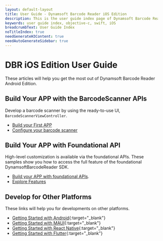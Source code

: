 ```yaml
---
layout: default-layout
title: User Guide - Dynamsoft Barcode Reader iOS Edition
description: This is the user guide index page of Dynamsoft Barcode Reader iOS SDK.
keywords: user guide index, objective-c, swift, iOS
breadcrumbText: User Guide Index
noTitleIndex: true
needGenerateH3Content: true
needAutoGenerateSidebar: true
---
```


# DBR iOS Edition User Guide

These articles will help you get the most out of Dynamsoft Barcode Reader Android Edition.

## Build Your APP with the BarcodeScanner APIs

Develop a barcode scanner by using the ready-to-use UI, `BarcodeScannerViewController`.

- [Build your First APP](../user-guide.md)
- [Configure your barcode scanner](configure-barcode-scanner.md)

## Build Your APP with Foundational API

High-level customization is available via the foundational APIs. These samples show you how to access the full feature of the foundational DynamsoftBarcodeReader SDK.

- [Build your APP with foundational APIs](../foundational-guide.md).
- [Explore Features](explore-features/index.md)

## Develop for Other Platforms

These links will help you for developments on other platforms.

- [Getting Started with Android](https://www.dynamsoft.com/barcode-reader/docs/mobile/programming/android/?ver=latest){:target="_blank"}
- [Getting Started with MAUI](https://www.dynamsoft.com/capture-vision/docs/programming/maui/?ver=latest){:target="_blank"}
- [Getting Started with React Native](https://www.dynamsoft.com/capture-vision/docs/programming/react-native/?ver=latest){:target="_blank"}
- [Getting Started with Flutter](https://www.dynamsoft.com/capture-vision/docs/programming/flutter/?ver=latest){:target="_blank"}
